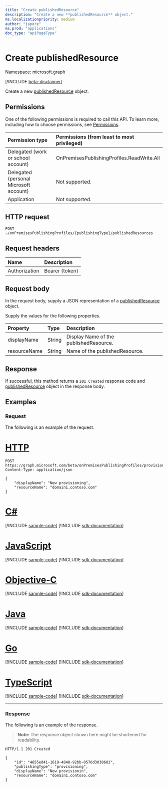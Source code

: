 ```yaml
---
title: "Create publishedResource"
description: "Create a new **publishedResource** object."
ms.localizationpriority: medium
author: "japere"
ms.prod: "applications"
doc_type: "apiPageType"
---
```


# Create publishedResource

Namespace: microsoft.graph

[!INCLUDE [beta-disclaimer](../../includes/beta-disclaimer.md)]

Create a new [publishedResource](../resources/publishedresource.md) object.

## Permissions

One of the following permissions is required to call this API. To learn more, including how to choose permissions, see [Permissions](/graph/permissions-reference).

| Permission type                        | Permissions (from least to most privileged) |
|:--------------------------------------|:---------------------------------------------------------|
|Delegated (work or school account)     | OnPremisesPublishingProfiles.ReadWrite.All |
| Delegated (personal Microsoft account) | Not supported. |
| Application                            | Not supported. |

## HTTP request

<!-- { "blockType": "ignored" } -->

```http
POST ~/onPremisesPublishingProfiles/{publishingType}/publishedResources
```

## Request headers

| Name      |Description|
|:----------|:----------|
| Authorization | Bearer {token} |

## Request body

In the request body, supply a JSON representation of a [publishedResource](../resources/publishedresource.md) object.

Supply the values for the following properties.

| Property     | Type        | Description |
|:-------------|:------------|:------------|
|displayName|String|Display Name of the publishedResource.|
|resourceName|String|Name of the publishedResource.|

## Response

If successful, this method returns a `201 Created` response code and [publishedResource](../resources/publishedresource.md) object in the response body.

## Examples

### Request

The following is an example of the request.

# [HTTP](#tab/http)
<!-- {
  "blockType": "request",
  "name": "create_publishedresource_from_onpremisespublishingprofile"
}-->

```http
POST https://graph.microsoft.com/beta/onPremisesPublishingProfiles/provisioning/publishedResources
Content-Type: application/json

{
    "displayName": "New provisioning",
    "resourceName": "domain1.contoso.com"
}
```
# [C#](#tab/csharp)
[!INCLUDE [sample-code](../includes/snippets/csharp/create-publishedresource-from-onpremisespublishingprofile-csharp-snippets.md)]
[!INCLUDE [sdk-documentation](../includes/snippets/snippets-sdk-documentation-link.md)]

# [JavaScript](#tab/javascript)
[!INCLUDE [sample-code](../includes/snippets/javascript/create-publishedresource-from-onpremisespublishingprofile-javascript-snippets.md)]
[!INCLUDE [sdk-documentation](../includes/snippets/snippets-sdk-documentation-link.md)]

# [Objective-C](#tab/objc)
[!INCLUDE [sample-code](../includes/snippets/objc/create-publishedresource-from-onpremisespublishingprofile-objc-snippets.md)]
[!INCLUDE [sdk-documentation](../includes/snippets/snippets-sdk-documentation-link.md)]

# [Java](#tab/java)
[!INCLUDE [sample-code](../includes/snippets/java/create-publishedresource-from-onpremisespublishingprofile-java-snippets.md)]
[!INCLUDE [sdk-documentation](../includes/snippets/snippets-sdk-documentation-link.md)]

# [Go](#tab/go)
[!INCLUDE [sample-code](../includes/snippets/go/create-publishedresource-from-onpremisespublishingprofile-go-snippets.md)]
[!INCLUDE [sdk-documentation](../includes/snippets/snippets-sdk-documentation-link.md)]

# [TypeScript](#tab/typescript)
[!INCLUDE [sample-code](../includes/snippets/typescript/create-publishedresource-from-onpremisespublishingprofile-typescript-snippets.md)]
[!INCLUDE [sdk-documentation](../includes/snippets/snippets-sdk-documentation-link.md)]

---


### Response

The following is an example of the response.

> **Note:** The response object shown here might be shortened for readability.

<!-- {
  "blockType": "response",
  "truncated": true,
  "@odata.type": "microsoft.graph.publishedResource"
} -->

```http
HTTP/1.1 201 Created

{
    "id": "4655ed41-1619-4848-92bb-0576d3038682",
    "publishingType": "provisioning",
    "displayName": "New provisionin",
    "resourceName": "domain1.contoso.com"
}
```

<!-- uuid: 16cd6b66-4b1a-43a1-adaf-3a886856ed98
2019-02-04 14:57:30 UTC -->
<!-- {
  "type": "#page.annotation",
  "description": "Get publishedResource",
  "keywords": "",
  "section": "documentation",
  "tocPath": ""
}-->




